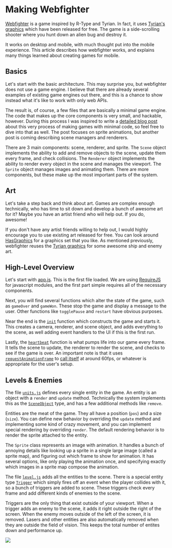 
# Making Webfighter

[Webfighter](http://jlongster.github.com/webfighter/) is a game inspired by R-Type and Tyrian. In fact, it uses [Tyrian's graphics](http://www.lostgarden.com/2007/04/free-game-graphics-tyrian-ships-and.html) which have been released for free. The game is a side-scrolling shooter where you hunt down an alien bug and destroy it.

It works on desktop and mobile, with much thought put into the mobile experience. This article describes how webfighter works, and explains many things learned about creating games for mobile.

## Basics

Let's start with the basic architecture. This may surprise you, but webfighter does not use a game engine. I believe that there are already several examples of existing game engines out there, and this is a chance to show instead what it's like to work with only web APIs.

The result is, of course, a few files that are basically a minimal game engine. The code that makes up the core components is very small, and hackable, however. During this process I was inspired to write a [detailed blog post](http://jlongster.com/Making-Sprite-based-Games-with-Canvas) about this very process of making games with minimal code, so feel free to dive into that as well. The post focuses on sprite animations, but another post is coming describing scene managers and renderers.

There are 3 main components: scene, renderer, and sprite. The `Scene` object implements the ability to add and remove objects to the scene, update them every frame, and check collisions. The `Renderer` object implements the ability to render every object in the scene and manages the viewport. The `Sprite` object manages images and animating them. There are more components, but these make up the most important parts of the system.

## Art

Let's take a step back and think about art. Games are complex enough technically, who has time to sit down and develop a bunch of awesome art for it? Maybe you have an artist friend who will help out. If you do, awesome!

If you don't have any artist friends willing to help out, I would highly encourage you to use existing art released for free. You can look around [HasGraphics](http://hasgraphics.com/) for a graphics set that you like. As mentioned previously, webfighter reuses the [Tyrian graphics](http://www.lostgarden.com/2007/04/free-game-graphics-tyrian-ships-and.html) for some awesome ship and enemy art.

## High-Level Overview

Let's start with [app.js](https://github.com/jlongster/webfighter/blob/master/www/js/app.js). This is the first file loaded. We are using [RequireJS](http://requirejs.org/) for javascript modules, and the first part simple requires all of the necessary components.

Next, you will find several functions which alter the state of the game, such as `gameOver` and `gameWon`. These stop the game and display a message to the user. Other functions like `togglePause` and `restart` have obvious purposes.

Near the end is the [`init`](https://github.com/jlongster/webfighter/blob/master/www/js/app.js#L105) function which constructs the game and starts it. This creates a camera, renderer, and scene object, and adds everything to the scene, as well adding event handlers to the UI if this is the first run.

Lastly, the [`heartbeat`](https://github.com/jlongster/webfighter/blob/master/www/js/app.js#L135) function is what pumps life into our game every frame. It tells the scene to update, the renderer to render the scene, and checks to see if the game is over. An important note is that it uses [`requestAnimationFrame`](https://developer.mozilla.org/en-US/docs/DOM/window.requestAnimationFrame) to [call itself](https://github.com/jlongster/webfighter/blob/master/www/js/app.js#L158) at around 60fps, or whatever is appropriate for the user's setup.

## Levels & Enemies

The file [`units.js`](https://github.com/jlongster/webfighter/blob/master/www/js/units.js) defines every single entity in the game. An entity is an object with a `render` and `update` method. Technically the system implements this as the [`SceneObject`](https://github.com/jlongster/webfighter/blob/master/www/js/sceneobject.js) type, and has a few additional methods like `remove`.

Entities are the meat of the game. They all have a position (`pos`) and a size (`size`). You can define new behavior by overriding the `update` method and implementing some kind of crazy movement, and you can implement special rendering by overriding `render`. The default rendering behavior is to render the sprite attached to the entity.

The `Sprite` class represents an image with animation. It handles a bunch of annoying details like looking up a sprite in a single large image (called a sprite map), and figuring out which frame to show for animation. It has several options, like only playing the animation once, and specifying exactly which images in a sprite map compose the animation.

The file [`level.js`](https://github.com/jlongster/webfighter/blob/master/www/js/level.js) adds all the entities to the scene. There is a special entity type [`Trigger`](https://github.com/jlongster/webfighter/blob/master/www/js/units.js#L615) which simply fires off an event when the player collides with it, so a bunch of triggers are added to scene. These triggers check every frame and add different kinds of enemies to the scene.

Triggers are the only thing that exist outside of your viewport. When a trigger adds an enemy to the scene, it adds it right outside the right of the screen. When the enemy moves outside of the left of the screen, it is removed. Lasers and other entities are also automatically removed when they are outside the field of vision. This keeps the total number of entites down and performance up.

![](https://raw.github.com/jlongster/webfighter/master/docs/screenshot.png)
